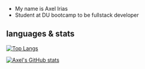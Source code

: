 * My name is Axel Irias
* Student at DU bootcamp to be fullstack developer

## languages & stats
[![Top Langs](https://github-readme-stats.vercel.app/api/top-langs/?username=axeli12&layout=compact)](https://github.com/anuraghazra/github-readme-stats)

[![Axel's GitHub stats](https://github-readme-stats.vercel.app/api?username=axeli12)](https://github.com/anuraghazra/github-readme-stats)